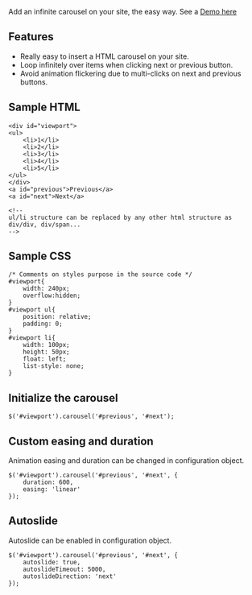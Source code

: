 Add an infinite carousel on your site, the easy way. See a [Demo here](http://sroucheray.org/blog/samples/jquery-infinite-carousel/)

## Features ##

  * Really easy to insert a HTML carousel on your site.
  * Loop infinitely over items when clicking next or previous button.
  * Avoid animation flickering due to multi-clicks on next and previous buttons.

## Sample HTML ##

```
<div id="viewport">
<ul>
	<li>1</li>
	<li>2</li>
	<li>3</li>
	<li>4</li>
	<li>5</li>
</ul>
</div>
<a id="previous">Previous</a>
<a id="next">Next</a>

<!-- 
ul/li structure can be replaced by any other html structure as div/div, div/span... 
-->
```

## Sample CSS ##

```
/* Comments on styles purpose in the source code */
#viewport{
	width: 240px;
	overflow:hidden;
}
#viewport ul{
	position: relative;
	padding: 0;
}
#viewport li{
	width: 100px;
	height: 50px;
	float: left;
	list-style: none;
}
```

## Initialize the carousel ##
```
$('#viewport').carousel('#previous', '#next');
```

## Custom easing and duration ##
Animation easing and duration can be changed in configuration object.
```
$('#viewport').carousel('#previous', '#next', {
    duration: 600,
    easing: 'linear'
});
```

## Autoslide ##
Autoslide can be enabled in configuration object.
```
$('#viewport').carousel('#previous', '#next', {
    autoslide: true,
    autoslideTimeout: 5000,
    autoslideDirection: 'next'
});
```